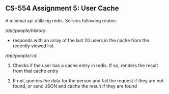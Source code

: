 ## CS-554 Assignment 5:  User Cache 

A minimal api utilizing redis. Servics following routes:

_/api/people/history_:
- responds with an array of the last 20 users in the cache from the recently viewed list

_/api/people/:id_:
1) Checks if the user has a cache entry in redis. If so, renders the result from that cache entry

2) If not, queries the data for the person and fail the request if they are not found, or send JSON and cache the result if they are found
